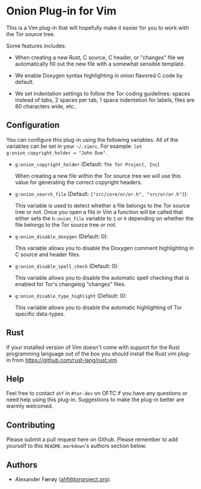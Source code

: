 Onion Plug-in for Vim
=====================

This is a Vim plug-in that will hopefully make it easier for you to work with
the Tor source tree.

Some features includes:

- When creating a new Rust, C source, C header, or "changes" file we
  automatically fill out the new file with a somewhat sensible template.

- We enable Doxygen syntax highlighting in onion flavored C code by
  default.

- We set indentation settings to follow the Tor coding guidelines:
  spaces instead of tabs, 2 spaces per tab, 1 space indentation for
  labels, files are 80 characters wide, etc..

## Configuration

You can configure this plug-in using the following variables. All of the
variables can be set in your `~/.vimrc`. For example: `let
g:onion_copyright_holder = "John Doe"`.

- `g:onion_copyright_holder` (Default: `The Tor Project, Inc`)

  When creating a new file within the Tor source tree we will use this
  value for generating the correct copyright headers.

- `g:onion_search_file` (Default: `["src/core/or/or.h", "src/or/or.h"]`):

  This variable is used to detect whether a file belongs to the Tor
  source tree or not. Once you open a file in Vim a function will be
  called that either sets the `b:onion_file` variable to `1` or `0`
  depending on whether the file belongs to the Tor source tree or not.

- `g:onion_disable_doxygen` (Default: 0):

  This variable allows you to disable the Doxygen comment highlighting in C
  source and header files.

- `g:onion_disable_spell_check` (Default: 0):

  This variable allows you to disable the automatic spell checking that is
  enabled for Tor's changelog "changes" files.

- `g:onion_disable_type_highlight` (Default: 0):

  This variable allows you to disable the automatic
  highlighting of Tor specific data-types.

## Rust

If your installed version of Vim doesn't come with support for the Rust
programming language out of the box you should install the Rust vim
plug-in from https://github.com/rust-lang/rust.vim

## Help

Feel free to contact `ahf` in `#tor-dev` on OFTC if you have any questions or
need help using this plug-in. Suggestions to make the plug-in better are warmly
welcomed.

## Contributing

Please submit a pull request here on Github. Please remember to add
yourself to this `README.markdown`'s authors section below.

## Authors

- Alexander Færøy (<ahf@torproject.org>).
